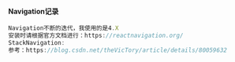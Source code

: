#### Navigation记录

```javascript
Navigation不断的迭代，我使用的是4.X
安装时请根据官方文档进行：https://reactnavigation.org/
StackNavigation:
参考：https://blog.csdn.net/theVicTory/article/details/80059632

```

